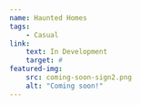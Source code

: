 ```yaml
---
name: Haunted Homes
tags:
    - Casual
link:
    text: In Development
    target: #
featured-img:
    src: coming-soon-sign2.png
    alt: "Coming soon!"
---
```

